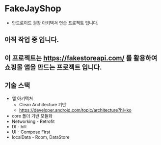 # FakeJayShop
- 안드로이드 권장 아키텍쳐 연습 프로젝트 입니다.

## 아직 작업 중 입니다.

## 이 프로젝트는 https://fakestoreapi.com/ 를 활용하여 쇼핑몰 앱을 만드는 프로젝트 입니다.

## 기술 스택
- 앱 아키텍쳐 
  - Clean Architecture 기반
  - https://developer.android.com/topic/architecture?hl=ko
- core 폴더 기반 모듈화
- Networking - Retrofit
- DI - hilt
- UI - Compose First
- localData - Room, DataStore 

